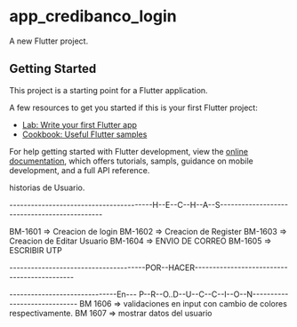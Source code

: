# app_credibanco_login

A new Flutter project.

## Getting Started

This project is a starting point for a Flutter application.

A few resources to get you started if this is your first Flutter project:

- [Lab: Write your first Flutter app](https://docs.flutter.dev/get-started/codelab)
- [Cookbook: Useful Flutter samples](https://docs.flutter.dev/cookbook)

For help getting started with Flutter development, view the
[online documentation](https://docs.flutter.dev/), which offers tutorials,
sampls, guidance on mobile development, and a full API reference.


historias de Usuario.

----------------------------------------H--E--C--H--A--S---------------------------------------------

BM-1601 => Creacion de login
BM-1602 => Creacion de Register
BM-1603 => Creacion de Editar Usuario
BM-1604 => ENVIO DE CORREO 
BM-1605 => ESCRIBIR UTP

--------------------------------------POR--HACER--------------------------------------------



------------------------------En--- P--R--O..D--U--C--C--I--O--N-----------------------------
BM 1606 => validaciones en input con cambio de colores respectivamente.
BM 1607 => mostrar datos del usuario
